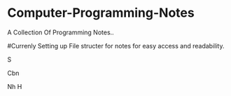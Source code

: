 # Computer-Programming-Notes
A Collection Of Programming Notes..

#Currenly Setting up File structer for notes for easy access and readability.

S

Cbn

Nh
H
